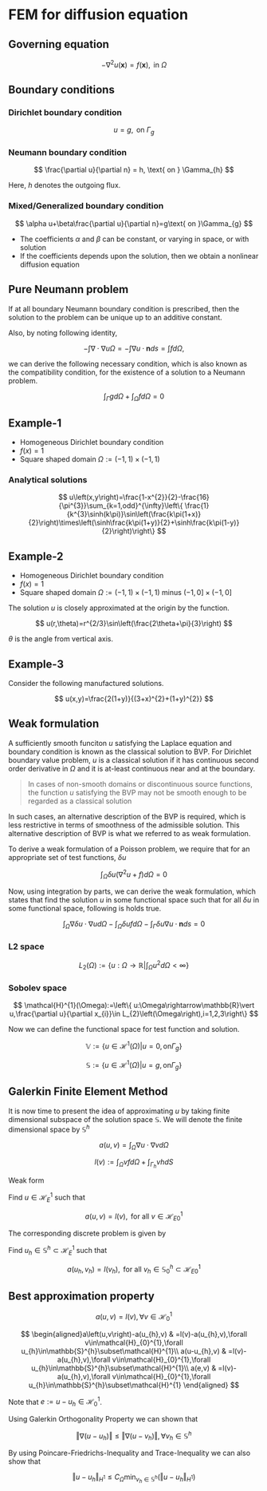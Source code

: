 # FEM for diffusion equation

## Governing equation

$$
-\nabla^{2}u\left(\mathbf{x}\right)=f\left(\mathbf{x}\right),\text{ in }\Omega
$$

## Boundary conditions

### Dirichlet boundary condition

$$
u=g, \text{ on } \Gamma_{g}
$$

### Neumann boundary condition

$$
\frac{\partial u}{\partial n} = h, \text{ on } \Gamma_{h}
$$

Here, $h$ denotes the outgoing flux.

### Mixed/Generalized boundary condition

$$
\alpha u+\beta\frac{\partial u}{\partial n}=g\text{ on }\Gamma_{g}
$$

- The coefficients $\alpha$ and $\beta$ can be constant, or varying in space, or with solution
- If the coefficients depends upon the solution, then we obtain a nonlinear diffusion equation

## Pure Neumann problem

If at all boundary Neumann boundary condition is prescribed, then the solution to the problem can be unique up to an additive constant.

Also, by noting following identity,

$$
-\int\nabla\cdot\nabla u\Omega=-\int\nabla u\cdot\mathbf{n}ds=\int fd\Omega,
$$

we can derive the following necessary condition, which is also known as the compatibility condition, for the existence of a solution to a Neumann problem.

$$
\int_{\Gamma}gd\Omega+\int_{\Omega}fd\Omega=0
$$

## Example-1

- Homogeneous Dirichlet boundary condition
- $f(x)=1$
- Square shaped domain $\Omega := (-1,1)\times (-1,1)$

### Analytical solutions

$$
u\left(x,y\right)=\frac{1-x^{2}}{2}-\frac{16}{\pi^{3}}\sum_{k=1,odd}^{\infty}\left\{ \frac{1}{k^{3}\sinh(k\pi)}\sin\left(\frac{k\pi(1+x)}{2}\right)\times\left(\sinh\frac{k\pi(1+y)}{2}+\sinh\frac{k\pi(1-y)}{2}\right)\right\}
$$

## Example-2

- Homogeneous Dirichlet boundary condition
- $f(x)=1$
- Square shaped domain $\Omega := (-1,1)\times (-1,1)$ minus $(-1,0] \times (-1, 0]$

The solution $u$ is closely approximated at the origin by the function.

$$
u(r,\theta)=r^{2/3}\sin\left(\frac{2\theta+\pi}{3}\right)
$$

$\theta$ is the angle from vertical axis.

## Example-3

Consider the following manufactured solutions.

$$
u(x,y)=\frac{2(1+y)}{(3+x)^{2}+(1+y)^{2}}
$$

## Weak formulation

A sufficiently smooth funciton $u$ satisfying the Laplace equation and boundary condition is known as the classical solution to BVP. For Dirichlet boundary value problem, $u$ is a classical solution if it has continuous second order derivative in $\Omega$ and it is at-least continuous near and at the boundary.

> In cases of non-smooth domains or discontinuous source functions, the function $u$ satisfying the BVP may not be smooth enough to be regarded as a classical solution

In such cases, an alternative description of the BVP is required, which is less restrictive in terms of smoothness of the admissible solution. This alternative description of BVP is what we referred to as weak formulation.

To derive a weak formulation of a Poisson problem, we require that for an appropriate set of test functions, $\delta u$

$$
\int_{\Omega}\delta u\left(\nabla^{2}u+f\right)d\Omega=0
$$

Now, using integration by parts, we can derive the weak formulation, which states that find the solution $u$ in some functional space such that for all $\delta u$ in some functional space, following is holds true.

$$
\int_{\Omega}\nabla\delta u\cdot\nabla ud\Omega-\int_{\Omega}\delta ufd\Omega-\int_{\Gamma}\delta u\nabla u\cdot\mathbf{n}ds=0
$$

### L2 space

$$
L_{2}(\Omega):=\left\{ u:\Omega\rightarrow\mathbb{R}\vert\int_{\Omega}u^{2}d\Omega<\infty\right\}
$$

### Sobolev space

$$
\mathcal{H}^{1}(\Omega):=\left\{ u:\Omega\rightarrow\mathbb{R}\vert u,\frac{\partial u}{\partial x_{i}}\in L_{2}\left(\Omega\right),i=1,2,3\right\}
$$

Now we can define the functional space for test function and solution.

$$
\mathbb{V}:=\left\{ u\in\mathcal{H}^{1}\left(\Omega\right)\vert u=0,\text{on}\Gamma_{g}\right\}
$$

$$
\mathbb{S}:=\left\{ u\in\mathcal{H}^{1}\left(\Omega\right)\vert u=g,\text{on}\Gamma_{g}\right\}
$$

## Galerkin Finite Element Method

It is now time to present the idea of approximating $u$ by taking finite dimensional subspace of the solution space $\mathbb{S}$. We will denote the finite dimensional space by $\mathbb{S}^{h}$

$$
a(u,v)=\int_{\Omega}{\nabla {u} \cdot \nabla {v}}{d\Omega}
$$

$$
l(v):= \int_{\Omega}{vf}d\Omega + \int_{\Gamma_{h}}{vh}dS
$$

Weak form

Find $u \in \mathcal{H}^{1}_{E}$ such that

$$
a(u,v)=l(v), \text{ for all } v\in \mathcal{H}^{1}_{E0}
$$

The corresponding discrete problem is given by

Find $u_{h} \in \mathbb{S}^{h} \subset \mathcal{H}^{1}_{E}$ such that

$$
a(u_{h},v_{h})=l(v_{h}), \text{ for all } v_{h} \in \mathbb{S}_{0}^{h} \subset \mathcal{H}_{E0}^{1}
$$

## Best approximation property

$$
a(u,v)=l(v),\forall v\in\mathcal{H}_{0}^{1}
$$

$$
\begin{aligned}a\left(u,v\right)-a(u_{h},v) & =l(v)-a(u_{h},v),\forall v\in\mathcal{H}_{0}^{1},\forall u_{h}\in\mathbb{S}^{h}\subset\mathcal{H}^{1}\\
a(u-u_{h},v) & =l(v)-a(u_{h},v),\forall v\in\mathcal{H}_{0}^{1},\forall u_{h}\in\mathbb{S}^{h}\subset\mathcal{H}^{1}\\
a(e,v) & =l(v)-a(u_{h},v),\forall v\in\mathcal{H}_{0}^{1},\forall u_{h}\in\mathbb{S}^{h}\subset\mathcal{H}^{1}
\end{aligned}
$$

Note that $e:=u-u_h \in \mathcal{H}_{0}^{1}$.

Using Galerkin Orthogonality Property we can shown that

$$
\left\Vert \nabla\left(u-u_{h}\right)\right\Vert \le\left\Vert \nabla\left(u-v_{h}\right)\right\Vert ,\forall v_{h}\in\mathbb{S}^{h}
$$

By using Poincare-Friedrichs-Inequality and Trace-Inequality we can also show that

$$
\Vert u-u_{h}\Vert_{H^{1}}\le C_{\Omega}\min_{v_{h}\in\mathbb{S}^{h}}\left(\Vert u-u_{h}\Vert_{H^{1}}\right)
$$